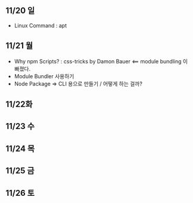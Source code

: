 ## 11/20 일
- Linux Command : apt
## 11/21 월
- Why npm Scripts? : css-tricks by Damon Bauer 
       <== module bundling 이 빠졌다.
- Module Bundler 사용하기
- Node Package => CLI 용으로 만들기 / 어떻게 하는 걸까?
## 11/22화

## 11/23 수


## 11/24 목


## 11/25 금

 
## 11/26 토

